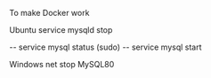 To make Docker work

Ubuntu
service mysqld stop

-- service mysql status
(sudo)
-- service mysql start

Windows
net stop MySQL80
